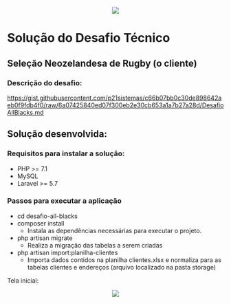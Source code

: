 <p align="center"><img src="http://allblacks.p21sistemas.com.br/images/logo.png"></p>

# Solução do Desafio Técnico

## Seleção Neozelandesa de Rugby (o cliente)

### Descrição do desafio:
https://gist.githubusercontent.com/p21sistemas/c66b07bb0c30de898642aeb0f9fdb4f0/raw/6a07425840ed07f300eb2e30cb653a1a7b27a28d/DesafioAllBlacks.md

## Solução desenvolvida:

### Requisitos para instalar a solução:
* PHP >= 7.1
* MySQL
* Laravel >= 5.7

### Passos para executar a aplicação
* cd desafio-all-blacks
* composer install
  * Instala as dependências necessárias para executar o projeto.
* php artisan migrate
  * Realiza a migração das tabelas a serem criadas
* php artisan import:planilha-clientes 
  * Importa dados contidos na planilha clientes.xlsx e normaliza para as tabelas clientes e endereços (arquivo localizado na pasta storage)


Tela inicial:
<p align="center"><img src="https://drive.google.com/uc?export=view&id=1teUYuOZqUG0JkTb68koM40U78L4fg02E"></p>
